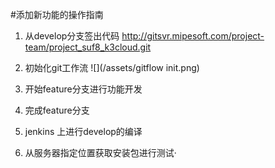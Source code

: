 #添加新功能的操作指南
1. 从develop分支签出代码
http://gitsvr.mipesoft.com/project-team/project_suf8_k3cloud.git

2. 初始化git工作流
![](/assets/gitflow init.png)

3. 开始feature分支进行功能开发

4. 完成feature分支

5. jenkins 上进行develop的编译

6. 从服务器指定位置获取安装包进行测试·



